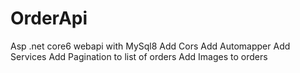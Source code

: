 # OrderApi
Asp .net core6 webapi with MySql8
Add Cors
Add Automapper
Add Services
Add Pagination to list of orders
Add Images to orders
